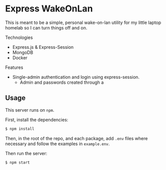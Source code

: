 # Express WakeOnLan

This is meant to be a simple, personal wake-on-lan utility for my little laptop homelab so I can turn things off and on.

Technologies
- Express.js & Express-Session
- MongoDB
- Docker

Features
- Single-admin authentication and login using express-session.
  - Admin and passwords created through a

## Usage

This server runs on `npm`.

First, install the dependencies:
```sh
$ npm install
```

Then, in the root of the repo, and each package, add `.env` files where necessary and follow the examples in `example.env`.

Then run the server:
```sh
$ npm start
```